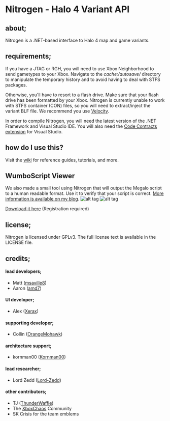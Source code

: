 # Nitrogen - Halo 4 Variant API

## about;
Nitrogen is a .NET-based interface to Halo 4 map and game variants.

## requirements;
If you have a JTAG or RGH, you will need to use Xbox Neighborhood to send gametypes to your Xbox. Navigate to the *cache:/autosave/* directory to manipulate the temporary history and to avoid having to deal with STFS packages.

Otherwise, you'll have to resort to a flash drive. Make sure that your flash drive has been formatted by your Xbox. Nitrogen is currently unable to work with STFS container (CON) files, so you will need to extract/inject the variant BLF file. We recommend you use [Velocity](https://github.com/hetelek/Velocity).

In order to compile Nitrogen, you will need the latest version of the .NET Framework and Visual Studio IDE. You will also need the [Code Contracts extension](http://visualstudiogallery.msdn.microsoft.com/1ec7db13-3363-46c9-851f-1ce455f66970) for Visual Studio.

## how do I use this?
Visit the [wiki](https://github.com/ProjectGuiltySpark/nitrogen/wiki) for reference guides, tutorials, and more.

## WumboScript Viewer
We also made a small tool using Nitrogen that will output the Megalo script to a human readable format. Use it to verify that your script is correct. [More information is available on my blog](https://msaville8.wordpress.com/projects/wumboscript-viewer/).
![alt tag](https://msaville8.files.wordpress.com/2014/11/tg9kug5.png?w=1200&h=&crop=1)
![alt tag](https://msaville8.files.wordpress.com/2014/11/skqinpc.png?w=1200&h=&crop=1)

[Download it here](http://www.xboxchaos.com/files/file/153-wumboscript-viewer/) (Registration required)

## license;
Nitrogen is licensed under GPLv3. The full license text is available in the LICENSE file.

## credits;
#### lead developers;
+ Matt ([msaville8](http://github.com/msaville8))
+ Aaron ([amd7](http://github.com/amd7))

#### UI developer;
+ Alex ([Xerax](http://github.com/Xerax))

#### supporting developer;
+ Collin ([OrangeMohawk](http://github.com/OrangeMohawk))

#### architecture support;
+ kornman00 ([Kornman00](http://github.com/Kornman00))

#### lead researcher;
+ Lord Zedd ([Lord-Zedd](http://github.com/Lord-Zedd))

#### other contributors;
+ TJ ([ThunderWaffle](http://github.com/ThunderWaffle))
+ The [XboxChaos](http://xboxchaos.com) Community
+ SK Crisis for the team emblems
